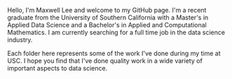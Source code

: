 Hello, I'm Maxwell Lee and welcome to my GitHub page. I'm a recent graduate from the University of Southern California with a Master's in Applied Data Science and a Bachelor's in Applied and Computational Mathematics. I am currently searching for a full time job in the data science industry. 

Each folder here represents some of the work I've done during my time at USC. I hope you find that I've done quality work in a wide variety of important aspects to data science.
